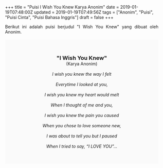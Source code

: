 +++
title = "Puisi I Wish You Knew Karya Anonim"
date = 2019-01-19T07:48:00Z
updated = 2019-01-19T07:49:56Z
tags = ["Anonim", "Puisi", "Puisi Cinta", "Puisi Bahasa Inggris"]
draft = false
+++

<div dir="ltr" style="text-align: left;" trbidi="on"><div style="text-align: justify;">Berikut ini adalah puisi berjudul "I Wish You Knew" yang dibuat oleh Anonim.</div><br /><div style="background: #FAFAFA; font-size: 14px; height: auto; margin: 0 auto; padding: 50px; text-align: center; width: auto;"><span style="font-size: 18px;"><b>"I Wish You Knew"</b></span><br />(Karya Anonim)<br /><br /><i>I wish you knew the way I felt<br /><br />Everytime I looked at you,<br /><br />I wish you knew my heart would melt<br /><br />When I thought of me and you,<br /><br />I wish you knew the pain you caused<br /><br />When you chose to love someone new,<br /><br />I was about to tell you but I paused<br /><br />When I tried to say, “I LOVE YOU”…</i> </div></div>
